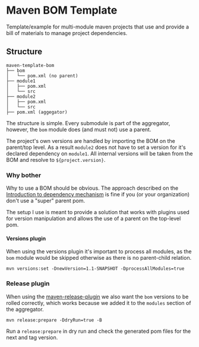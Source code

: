 # Maven BOM Template

Template/example for multi-module maven projects that use and provide a bill of materials to manage project dependencies.

## Structure

    maven-template-bom
    ├── bom
    │   └── pom.xml (no parent)
    ├── module1
    │   ├── pom.xml
    │   └── src
    ├── module2
    │   ├── pom.xml
    │   └── src
    ├── pom.xml (aggegator)


The structure is simple. Every submodule is part of the aggregator, however, the `bom` module does (and must not) use a parent.

The project's own versions are handled by importing the BOM on the parent/top level. As a result `module2` does not have to set a version for it's declared dependency on `module1`. All internal versions will be taken from the BOM and resolve to `${project.version}`.


### Why bother

Why to use a BOM should be obvious. The approach described on the [Introduction to dependency mechanism](https://maven.apache.org/guides/introduction/introduction-to-dependency-mechanism.html) is fine if you (or your organization) don't use a "super" parent pom. 

The setup I use is meant to provide a solution that works with plugins used for version manipulation and allows the use of a parent on the top-level pom.

#### Versions plugin

When using the versions plugin it's important to process all modules, as the `bom` module would be skipped otherwise as there is no parent-child relation.

    mvn versions:set -DnewVersion=1.1-SNAPSHOT -DprocessAllModules=true
    
### Release plugin

When using the [maven-release-plugin](https://maven.apache.org/maven-release/maven-release-plugin/index.html) we also want the `bom` versions to be rolled correctly, which works because we added it to the `modules` section of the aggregator.

    mvn release:prepare -DdryRun=true -B

Run a `release:prepare` in dry run and check the generated pom files for the next and tag version.